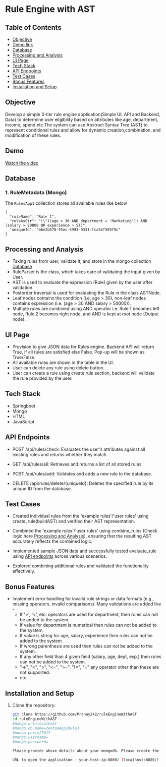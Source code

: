 # Rule Engine with AST

## Table of Contents
- [Objective](#objective)
- [Demo link](#demo)
- [Database](#database-)
- [Processing and Analysis](#processing-and-analysis)
- [UI Page](#ui-page)
- [Tech Stack](#tech-stack)
- [API Endpoints](#api-endpoints)
- [Test Cases](#test-cases)
- [Bonus Features](#bonus-features)
- [Installation and Setup](#installation-and-setup)

## Objective
Develop a simple 3-tier rule engine application(Simple UI, API and Backend, Data) to determine
user eligibility based on attributes like age, department, income, spend etc.The system can use
Abstract Syntax Tree (AST) to represent conditional rules and allow for dynamic
creation,combination, and modification of these rules.

## Demo
[Watch the video ](https://drive.google.com/file/d/1-MVA7l6DIo3JPCri8jNjYRjF2SMRpx3x/view?usp=sharing)

## Database 

### 1. RuleMetadata (Mongo)

The `RulesApp1` collection stores all available rules like below
```
{
  "ruleName": "Rule 1",
  "ruleAsStr": "(\"((age > 30 AND department = 'Marketing')) AND (salary > 20000 OR experience > 5))",
  "uniqueId": "bbe3b578-95ec-4993-9331-fca54f589f9c"
}
```


## Processing and Analysis
- Taking rules from user, validate it, and store in the mongo collection [Database](#database-)
- RuleParser is the class, which takes care of validating the input given by User.
- AST is used to evaluate the expression (Rule) given by the user after validation.
- Postorder traversal is used for evaluating the Rule in the class ASTNode.
- Leaf nodes contains the condition (i.e. age > 30), non-leaf nodes contains expression (i.e. (age > 30 AND salary > 50000)).
- Multiple rules are combined using AND operator i.e. Rule 1 becomes left node, Rule 2 becomes right node, and AND is kept at root node (Output node).

## UI Page
- Provision to give JSON data for Rules engine. Backend API will return True, if all rules are satisfied else False. Pop-up will be shown as True/False.
- All available rules are shown in the table in the UI.
- User can delete any rule using delete button.
- User can create a rule using create rule section, backend will validate the rule provided by the user.

## Tech Stack
- Springboot
- Mongo
- HTML
- JavaScript

## API Endpoints
- POST /api/rules/check: Evaluates the user's attributes against all existing rules and returns whether they match.

- GET /api/rules/all: Retrieves and returns a list of all stored rules.

- POST /api/rules/add: Validates and adds a new rule to the database.

- DELETE /api/rules/delete/{uniqueId}: Deletes the specified rule by its unique ID from the database.


## Test Cases

- Created individual rules from the 'example rules'/'user rules' using create_rule(buildAST) and verified their AST representation.

- Combined the 'example rules'/'user rules' using combine_rules (Check logic here [Processing and Analysis](#processing-and-analysis)), ensuring that the resulting AST accurately reflects the combined logic.

- Implemented sample JSON data and successfully tested evaluate_rule using [API endpoints](#api-endpoints) across various scenarios.

- Explored combining additional rules and validated the functionality effectively.


## Bonus Features
- Implement error handling for invalid rule strings or data formats (e.g., missing operators,
  invalid comparisons). Many validations are added like -
  - If '>', '<', etc. operators are used for department, then rules can not be added to the system.
  - If value for department is numerical then rules can not be added to the system.
  - If value is string for age, salary, experience then rules can not be added to the system.
  - If wrong parenthesis are used then rules can not be added to the system.
  - If any other field than 4 given field (salary, age, dept, exp.) then rules can not be added to the system.
  - "=>", "<", ">", "<=", ">=", "!=", "=" any operator other than these are not supported.
  - etc.
  
  


## Installation and Setup
1. Clone the repository:
   ```bash
   git clone https://github.com/Pranay242/ruleEngineWithAST
   cd ruleEngineWithAST
   #mongo.url=localhost
   #mongo.db.name=zeotapApp1Rules
   #mongo.port=27017
   #mongo.username=
   #mongo.password=
   
   Please provide above details about your mongodb. Please create the db if not created.
   
   URL to open the application - your-host-ip:8080/ (localhost:8080/)
     ```
   
